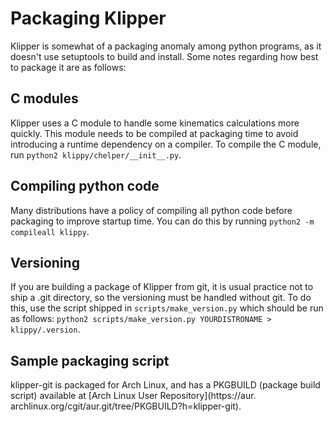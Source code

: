 # Packaging Klipper

Klipper is somewhat of a packaging anomaly among python programs, as it doesn't
use setuptools to build and install. Some notes regarding how best to package it
are as follows:

## C modules

Klipper uses a C module to handle some kinematics calculations more quickly.
This module needs to be compiled at packaging time to avoid introducing a
runtime dependency on a compiler. To compile the C module, run `python2
klippy/chelper/__init__.py`.

## Compiling python code

Many distributions have a policy of compiling all python code before packaging
to improve startup time. You can do this by running `python2 -m compileall
klippy`.

## Versioning

If you are building a package of Klipper from git, it is usual practice not to
ship a .git directory, so the versioning must be handled without git. To do
this, use the script shipped in `scripts/make_version.py` which should be run as
follows: `python2 scripts/make_version.py YOURDISTRONAME > klippy/.version`.

## Sample packaging script

klipper-git is packaged for Arch Linux, and has a PKGBUILD (package build
script) available at [Arch Linux User Repository](https://aur.\
archlinux.org/cgit/aur.git/tree/PKGBUILD?h=klipper-git).
